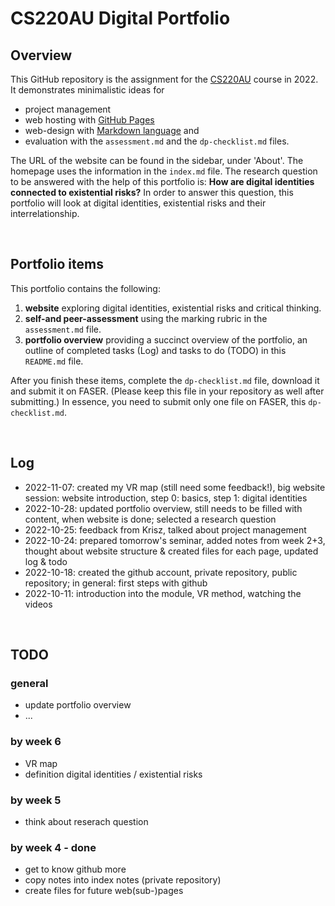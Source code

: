 # CS220AU Digital Portfolio
## Overview
This GitHub repository is the assignment for the [CS220AU](https://github.com/khofstadter/CS220AU) course in 2022. It demonstrates minimalistic ideas for 

- project management
- web hosting with [GitHub Pages](https://pages.github.com/) 
- web-design with [Markdown language](https://guides.github.com/features/mastering-markdown/) and
- evaluation with the `assessment.md` and the `dp-checklist.md` files. 

The URL of the website can be found in the sidebar, under 'About'. The homepage uses the information in the `index.md` file.
The research question to be answered with the help of this portfolio is: **How are digital identities connected to existential risks?**
In order to answer this question, this portfolio will look at digital identities, existential risks and their interrelationship.

<br>

## Portfolio items
This portfolio contains the following:

1. **website** exploring digital identities, existential risks and critical thinking.
2. **self-and peer-assessment** using the marking rubric in the `assessment.md` file.
3. **portfolio overview** providing a succinct overview of the portfolio, an outline of completed tasks (Log) and tasks to do (TODO) in this `README.md` file.

After you finish these items, complete the `dp-checklist.md` file, download it and submit it on FASER. (Please keep this file in your repository as well after submitting.) In essence, you need to submit only one file on FASER, this `dp-checklist.md`. 
 

<br>

## Log

- 2022-11-07: created my VR map (still need some feedback!), big website session: website introduction, step 0: basics, step 1: digital identities
- 2022-10-28: updated portfolio overview, still needs to be filled with content, when website is done; selected a research question
- 2022-10-25: feedback from Krisz, talked about project management
- 2022-10-24: prepared tomorrow's seminar, added notes from week 2+3, thought about website structure & created files for each page, updated log & todo
- 2022-10-18: created the github account, private repository, public repository; in general: first steps with github
- 2022-10-11: introduction into the module, VR method, watching the videos

<br>

## TODO

### general
- update portfolio overview
- ...
### by week 6
- VR map
- definition digital identities / existential risks
### by week 5
- think about reserach question
### by week 4 - done
- get to know github more
- copy notes into index notes (private repository)
- create files for future web(sub-)pages
